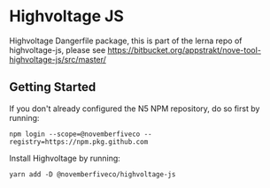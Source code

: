 # Highvoltage JS

Highvoltage Dangerfile package, this is part of the lerna repo of highvoltage-js, please see https://bitbucket.org/appstrakt/nove-tool-highvoltage-js/src/master/
## Getting Started

If you don't already configured the N5 NPM repository, do so first by running:

```
npm login --scope=@novemberfiveco --registry=https://npm.pkg.github.com
```

Install Highvoltage by running:

```
yarn add -D @novemberfiveco/highvoltage-js
```
